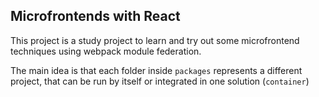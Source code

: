 ## Microfrontends with React

This project is a study project to learn and try out some microfrontend techniques using webpack module federation.

The main idea is that each folder inside `packages` represents a different project, that can be run by itself or integrated in one solution (`container`)
